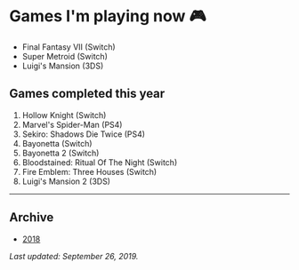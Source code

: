 # Games I'm playing now 🎮

- Final Fantasy VII (Switch)
- Super Metroid (Switch)
- Luigi's Mansion (3DS)

## Games completed this year

1. Hollow Knight (Switch)
1. Marvel's Spider-Man (PS4)
1. Sekiro: Shadows Die Twice (PS4)
1. Bayonetta (Switch)
1. Bayonetta 2 (Switch)
1. Bloodstained: Ritual Of The Night (Switch)
1. Fire Emblem: Three Houses (Switch)
1. Luigi's Mansion 2 (3DS)

---

## Archive

- [2018](/play/2018)

*Last updated: September 26, 2019.*
